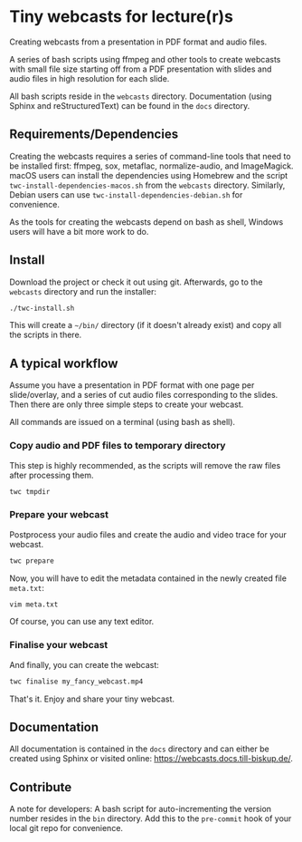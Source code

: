 # Tiny webcasts for lecture(r)s

Creating webcasts from a presentation in PDF format and audio files.

A series of bash scripts using ffmpeg and other tools to create webcasts with small file size starting off from a PDF presentation with slides and audio files in high resolution for each slide.

All bash scripts reside in the `webcasts` directory. Documentation (using Sphinx and reStructuredText) can be found in the `docs` directory.


## Requirements/Dependencies

Creating the webcasts requires a series of command-line tools that need to be installed first: ffmpeg, sox, metaflac, normalize-audio, and ImageMagick. macOS users can install the dependencies using Homebrew and the script `twc-install-dependencies-macos.sh` from the `webcasts` directory. Similarly, Debian users can use `twc-install-dependencies-debian.sh` for convenience.

As the tools for creating the webcasts depend on bash as shell, Windows users will have a bit more work to do.


## Install

Download the project or check it out using git. Afterwards, go to the `webcasts` directory and run the installer:

```bash
./twc-install.sh
```

This will create a `~/bin/` directory (if it doesn't already exist) and copy all the scripts in there.


## A typical workflow

Assume you have a presentation in PDF format with one page per slide/overlay, and a series of cut audio files corresponding to the slides. Then there are only three simple steps to create your webcast. 

All commands are issued on a terminal (using bash as shell).


### Copy audio and PDF files to temporary directory

This step is highly recommended, as the scripts will remove the raw files after processing them.

```bash
twc tmpdir
```


### Prepare your webcast

Postprocess your audio files and create the audio and video trace for your webcast.

```bash
twc prepare
```

Now, you will have to edit the metadata contained in the newly created file `meta.txt`:

```bash
vim meta.txt
```

Of course, you can use any text editor.


### Finalise your webcast

And finally, you can create the webcast:

```bash
twc finalise my_fancy_webcast.mp4
```

That's it. Enjoy and share your tiny webcast.


## Documentation

All documentation is contained in the `docs` directory and can either be created using Sphinx or visited online: https://webcasts.docs.till-biskup.de/.


## Contribute

A note for developers: A bash script for auto-incrementing the version number resides in the `bin` directory. Add this to the `pre-commit` hook of your local git repo for convenience.
